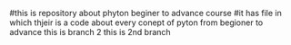 #this is repository about phyton beginer to advance course
#it has file in which thjeir is a code about every conept of pyton from begioner to advance
this  is branch 2
this is 2nd branch